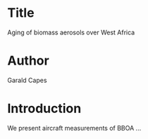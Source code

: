 # Title
Aging of biomass aerosols over West Africa

# Author
Garald Capes

# Introduction
We present aircraft measurements of BBOA ...
